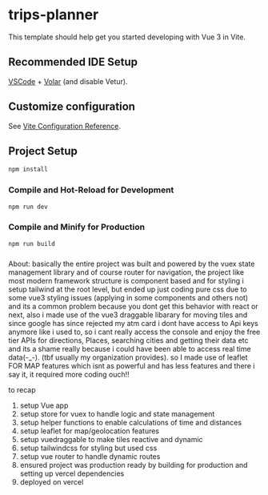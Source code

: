# trips-planner

This template should help get you started developing with Vue 3 in Vite.

## Recommended IDE Setup

[VSCode](https://code.visualstudio.com/) + [Volar](https://marketplace.visualstudio.com/items?itemName=Vue.volar) (and disable Vetur).

## Customize configuration

See [Vite Configuration Reference](https://vitejs.dev/config/).

## Project Setup

```sh
npm install
```

### Compile and Hot-Reload for Development

```sh
npm run dev
```

### Compile and Minify for Production

```sh
npm run build

```

### 
About: basically the entire project was built and powered by the vuex state management library and of course router for navigation, the project like most modern framework structure is component based and for styling i setup tailwind at the root level, but ended up just coding pure css due to some vue3 styling issues (applying in some components and others not) and its a common problem because you dont get this behavior with react or next, also i made use of the vue3 draggable libarary for moving tiles and since google has since rejected my atm card i dont have access to Api keys anymore like i used to, so i cant really access the console and enjoy the free tier APIs for directions, Places, searching cities and getting their data etc  and its a shame really because i could have been able to access real time data(-_-). (tbf usually my organization provides). so I made use of leaflet  FOR MAP features which isnt as powerful and has less features and there i say it, it required more coding ouch!! 

to recap
1. setup Vue app
2. setup store for vuex to handle logic and state management
3. setup helper functions to enable calculations of time and distances
4. setup leaflet for map/geolocation features
5. setup vuedraggable to make tiles reactive and dynamic
6. setup tailwindcss for styling but used css
7. setup vue router to handle dynamic routes
8. ensured project was production ready by building for production and setting up vercel dependencies
9. deployed on vercel 

